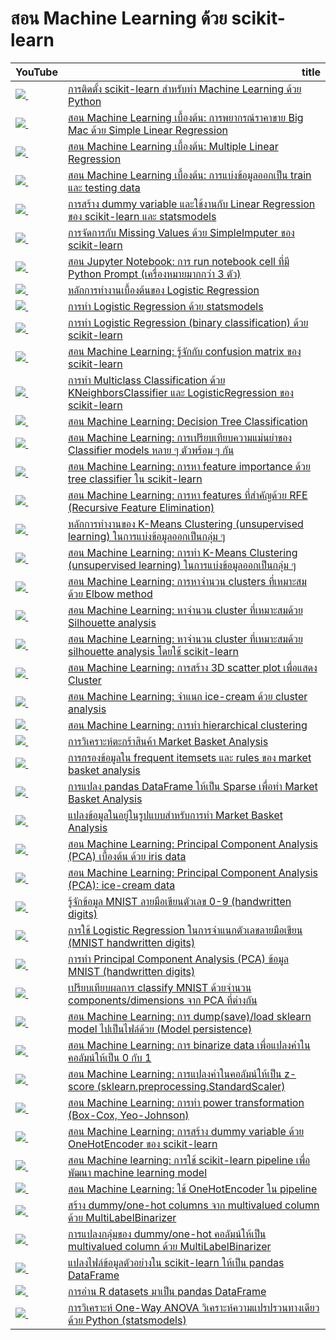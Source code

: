 # สอน Machine Learning ด้วย scikit-learn
<table border="0" class="dataframe">
  <thead>
    <tr style="text-align: right;">
      <th>YouTube</th>
      <th>title</th>
    </tr>
  </thead>
  <tbody>
    <tr>
      <td><a href=https://youtu.be/AdDvPCarDyI><img src=https://i.ytimg.com/vi/AdDvPCarDyI/mqdefault.jpg />&nbsp;</a></td>
      <td><a href="https://youtu.be/AdDvPCarDyI">การติดตั้ง scikit-learn สำหรับทำ Machine Learning ด้วย Python</a></td>
    </tr>
    <tr>
      <td><a href=https://youtu.be/1Rkt8Zk3KBM><img src=https://i.ytimg.com/vi/1Rkt8Zk3KBM/mqdefault.jpg />&nbsp;</a></td>
      <td><a href="https://youtu.be/1Rkt8Zk3KBM">สอน Machine Learning เบื้องต้น: การพยากรณ์ราคาขาย Big Mac ด้วย Simple Linear Regression</a></td>
    </tr>
    <tr>
      <td><a href=https://youtu.be/PC7Zk_u6g4w><img src=https://i.ytimg.com/vi/PC7Zk_u6g4w/mqdefault.jpg />&nbsp;</a></td>
      <td><a href="https://youtu.be/PC7Zk_u6g4w">สอน Machine Learning เบื้องต้น: Multiple Linear Regression</a></td>
    </tr>
    <tr>
      <td><a href=https://youtu.be/Bt2tUycULs8><img src=https://i.ytimg.com/vi/Bt2tUycULs8/mqdefault.jpg />&nbsp;</a></td>
      <td><a href="https://youtu.be/Bt2tUycULs8">สอน Machine Learning เบื้องต้น: การแบ่งข้อมูลออกเป็น train และ testing data</a></td>
    </tr>
    <tr>
      <td><a href=https://youtu.be/rGF1jY5tvCk><img src=https://i.ytimg.com/vi/rGF1jY5tvCk/mqdefault.jpg />&nbsp;</a></td>
      <td><a href="https://youtu.be/rGF1jY5tvCk">การสร้าง dummy variable และใช้งานกับ Linear Regression ของ scikit-learn และ statsmodels</a></td>
    </tr>
    <tr>
      <td><a href=https://youtu.be/T2yT5vt1NaQ><img src=https://i.ytimg.com/vi/T2yT5vt1NaQ/mqdefault.jpg />&nbsp;</a></td>
      <td><a href="https://youtu.be/T2yT5vt1NaQ">การจัดการกับ Missing Values ด้วย SimpleImputer ของ scikit-learn</a></td>
    </tr>
    <tr>
      <td><a href=https://youtu.be/jOYOUrgR16c><img src=https://i.ytimg.com/vi/jOYOUrgR16c/mqdefault.jpg />&nbsp;</a></td>
      <td><a href="https://youtu.be/jOYOUrgR16c">สอน Jupyter Notebook: การ run notebook cell ที่มี Python Prompt (เครื่องหมายมากกว่า 3 ตัว)</a></td>
    </tr>
    <tr>
      <td><a href=https://youtu.be/zhkTD7rNEBk><img src=https://i.ytimg.com/vi/zhkTD7rNEBk/mqdefault.jpg />&nbsp;</a></td>
      <td><a href="https://youtu.be/zhkTD7rNEBk">หลักการทำงานเบื้องต้นของ Logistic Regression</a></td>
    </tr>
    <tr>
      <td><a href=https://youtu.be/SM1W2SQOD7I><img src=https://i.ytimg.com/vi/SM1W2SQOD7I/mqdefault.jpg />&nbsp;</a></td>
      <td><a href="https://youtu.be/SM1W2SQOD7I">การทำ Logistic Regression ด้วย statsmodels</a></td>
    </tr>
    <tr>
      <td><a href=https://youtu.be/l1OWNtuAUUg><img src=https://i.ytimg.com/vi/l1OWNtuAUUg/mqdefault.jpg />&nbsp;</a></td>
      <td><a href="https://youtu.be/l1OWNtuAUUg">การทำ Logistic Regression (binary classification) ด้วย scikit-learn</a></td>
    </tr>
    <tr>
      <td><a href=https://youtu.be/-ghTyCXxPm4><img src=https://i.ytimg.com/vi/-ghTyCXxPm4/mqdefault.jpg />&nbsp;</a></td>
      <td><a href="https://youtu.be/-ghTyCXxPm4">สอน Machine Learning: รู้จักกับ confusion matrix ของ scikit-learn</a></td>
    </tr>
    <tr>
      <td><a href=https://youtu.be/n2b_0GTN91Q><img src=https://i.ytimg.com/vi/n2b_0GTN91Q/mqdefault.jpg />&nbsp;</a></td>
      <td><a href="https://youtu.be/n2b_0GTN91Q">การทำ Multiclass Classification ด้วย KNeighborsClassifier และ LogisticRegression ของ scikit-learn</a></td>
    </tr>
    <tr>
      <td><a href=https://youtu.be/CrlmjqHXhqI><img src=https://i.ytimg.com/vi/CrlmjqHXhqI/mqdefault.jpg />&nbsp;</a></td>
      <td><a href="https://youtu.be/CrlmjqHXhqI">สอน Machine Learning: Decision Tree Classification</a></td>
    </tr>
    <tr>
      <td><a href=https://youtu.be/DeKMoxpI7DM><img src=https://i.ytimg.com/vi/DeKMoxpI7DM/mqdefault.jpg />&nbsp;</a></td>
      <td><a href="https://youtu.be/DeKMoxpI7DM">สอน Machine Learning: การเปรียบเทียบความแม่นยำของ Classifier models หลาย ๆ ตัวพร้อม ๆ กัน</a></td>
    </tr>
    <tr>
      <td><a href=https://youtu.be/Uojkhn-EXac><img src=https://i.ytimg.com/vi/Uojkhn-EXac/mqdefault.jpg />&nbsp;</a></td>
      <td><a href="https://youtu.be/Uojkhn-EXac">สอน Machine Learning: การหา feature importance ด้วย tree classifier ใน scikit-learn</a></td>
    </tr>
    <tr>
      <td><a href=https://youtu.be/D3AEkmFtNQI><img src=https://i.ytimg.com/vi/D3AEkmFtNQI/mqdefault.jpg />&nbsp;</a></td>
      <td><a href="https://youtu.be/D3AEkmFtNQI">สอน Machine Learning: การหา features ที่สำคัญด้วย RFE (Recursive Feature Elimination)</a></td>
    </tr>
    <tr>
      <td><a href=https://youtu.be/VyjdyymF0NY><img src=https://i.ytimg.com/vi/VyjdyymF0NY/mqdefault.jpg />&nbsp;</a></td>
      <td><a href="https://youtu.be/VyjdyymF0NY">หลักการทำงานของ K-Means Clustering (unsupervised learning) ในการแบ่งข้อมูลออกเป็นกลุ่ม ๆ</a></td>
    </tr>
    <tr>
      <td><a href=https://youtu.be/vxbaeX1KBww><img src=https://i.ytimg.com/vi/vxbaeX1KBww/mqdefault.jpg />&nbsp;</a></td>
      <td><a href="https://youtu.be/vxbaeX1KBww">สอน Machine Learning: การทำ K-Means Clustering (unsupervised learning) ในการแบ่งข้อมูลออกเป็นกลุ่ม ๆ</a></td>
    </tr>
    <tr>
      <td><a href=https://youtu.be/U5m1tHawgSI><img src=https://i.ytimg.com/vi/U5m1tHawgSI/mqdefault.jpg />&nbsp;</a></td>
      <td><a href="https://youtu.be/U5m1tHawgSI">สอน Machine Learning: การหาจำนวน clusters ที่เหมาะสมด้วย Elbow method</a></td>
    </tr>
    <tr>
      <td><a href=https://youtu.be/2r4wUSJGa3Y><img src=https://i.ytimg.com/vi/2r4wUSJGa3Y/mqdefault.jpg />&nbsp;</a></td>
      <td><a href="https://youtu.be/2r4wUSJGa3Y">สอน Machine Learning: หาจำนวน cluster ที่เหมาะสมด้วย Silhouette analysis</a></td>
    </tr>
    <tr>
      <td><a href=https://youtu.be/Ritq16Iw7XQ><img src=https://i.ytimg.com/vi/Ritq16Iw7XQ/mqdefault.jpg />&nbsp;</a></td>
      <td><a href="https://youtu.be/Ritq16Iw7XQ">สอน Machine Learning: หาจำนวน cluster ที่เหมาะสมด้วย silhouette analysis โดยใช้ scikit-learn</a></td>
    </tr>
    <tr>
      <td><a href=https://youtu.be/4D9-xZGjuRw><img src=https://i.ytimg.com/vi/4D9-xZGjuRw/mqdefault.jpg />&nbsp;</a></td>
      <td><a href="https://youtu.be/4D9-xZGjuRw">สอน Machine Learning: การสร้าง 3D scatter plot เพื่อแสดง Cluster</a></td>
    </tr>
    <tr>
      <td><a href=https://youtu.be/2xEPsZAxIGs><img src=https://i.ytimg.com/vi/2xEPsZAxIGs/mqdefault.jpg />&nbsp;</a></td>
      <td><a href="https://youtu.be/2xEPsZAxIGs">สอน Machine Learning: จำแนก ice-cream ด้วย cluster analysis</a></td>
    </tr>
    <tr>
      <td><a href=https://youtu.be/RjruVciZjsw><img src=https://i.ytimg.com/vi/RjruVciZjsw/mqdefault.jpg />&nbsp;</a></td>
      <td><a href="https://youtu.be/RjruVciZjsw">สอน Machine Learning: การทำ hierarchical clustering</a></td>
    </tr>
    <tr>
      <td><a href=https://youtu.be/Abbj3VzNtXQ><img src=https://i.ytimg.com/vi/Abbj3VzNtXQ/mqdefault.jpg />&nbsp;</a></td>
      <td><a href="https://youtu.be/Abbj3VzNtXQ">การวิเคราะห์ตะกร้าสินค้า Market Basket Analysis</a></td>
    </tr>
    <tr>
      <td><a href=https://youtu.be/wpihOMpuCFQ><img src=https://i.ytimg.com/vi/wpihOMpuCFQ/mqdefault.jpg />&nbsp;</a></td>
      <td><a href="https://youtu.be/wpihOMpuCFQ">การกรองข้อมูลใน frequent itemsets และ rules ของ market basket analysis</a></td>
    </tr>
    <tr>
      <td><a href=https://youtu.be/iH1IUA_pZRI><img src=https://i.ytimg.com/vi/iH1IUA_pZRI/mqdefault.jpg />&nbsp;</a></td>
      <td><a href="https://youtu.be/iH1IUA_pZRI">การแปลง pandas DataFrame ให้เป็น Sparse เพื่อทำ Market Basket Analysis</a></td>
    </tr>
    <tr>
      <td><a href=https://youtu.be/5vLZm7eYmC4><img src=https://i.ytimg.com/vi/5vLZm7eYmC4/mqdefault.jpg />&nbsp;</a></td>
      <td><a href="https://youtu.be/5vLZm7eYmC4">แปลงข้อมูลในอยู่ในรูปแบบสำหรับการทำ Market Basket Analysis</a></td>
    </tr>
    <tr>
      <td><a href=https://youtu.be/z8APHNo1iA4><img src=https://i.ytimg.com/vi/z8APHNo1iA4/mqdefault.jpg />&nbsp;</a></td>
      <td><a href="https://youtu.be/z8APHNo1iA4">สอน Machine Learning: Principal Component Analysis (PCA) เบื้องต้น ด้วย iris data</a></td>
    </tr>
    <tr>
      <td><a href=https://youtu.be/ZjOpFmaesi0><img src=https://i.ytimg.com/vi/ZjOpFmaesi0/mqdefault.jpg />&nbsp;</a></td>
      <td><a href="https://youtu.be/ZjOpFmaesi0">สอน Machine Learning: Principal Component Analysis (PCA): ice-cream data</a></td>
    </tr>
    <tr>
      <td><a href=https://youtu.be/TTbARIMKaZM><img src=https://i.ytimg.com/vi/TTbARIMKaZM/mqdefault.jpg />&nbsp;</a></td>
      <td><a href="https://youtu.be/TTbARIMKaZM">รู้จักข้อมูล MNIST ลายมือเขียนตัวเลข 0-9 (handwritten digits)</a></td>
    </tr>
    <tr>
      <td><a href=https://youtu.be/Z9gB9LHBlsM><img src=https://i.ytimg.com/vi/Z9gB9LHBlsM/mqdefault.jpg />&nbsp;</a></td>
      <td><a href="https://youtu.be/Z9gB9LHBlsM">การใช้ Logistic Regression ในการจำแนกตัวเลขลายมือเขียน (MNIST handwritten digits)</a></td>
    </tr>
    <tr>
      <td><a href=https://youtu.be/llZFHmni9QA><img src=https://i.ytimg.com/vi/llZFHmni9QA/mqdefault.jpg />&nbsp;</a></td>
      <td><a href="https://youtu.be/llZFHmni9QA">การทำ Principal Component Analysis (PCA) ข้อมูล MNIST (handwritten digits)</a></td>
    </tr>
    <tr>
      <td><a href=https://youtu.be/QIB6G0pkwmI><img src=https://i.ytimg.com/vi/QIB6G0pkwmI/mqdefault.jpg />&nbsp;</a></td>
      <td><a href="https://youtu.be/QIB6G0pkwmI">เปรียบเทียบผลการ classify MNIST ด้วยจำนวน components/dimensions จาก PCA ที่ต่างกัน</a></td>
    </tr>
    <tr>
      <td><a href=https://youtu.be/X7MDGDunbFk><img src=https://i.ytimg.com/vi/X7MDGDunbFk/mqdefault.jpg />&nbsp;</a></td>
      <td><a href="https://youtu.be/X7MDGDunbFk">สอน Machine Learning: การ dump(save)/load sklearn model ไปเป็นไฟล์ด้วย (Model persistence)</a></td>
    </tr>
    <tr>
      <td><a href=https://youtu.be/N42BnR9Mxiw><img src=https://i.ytimg.com/vi/N42BnR9Mxiw/mqdefault.jpg />&nbsp;</a></td>
      <td><a href="https://youtu.be/N42BnR9Mxiw">สอน Machine Learning: การ binarize data เพื่อแปลงค่าในคอลัมน์ให้เป็น 0 กับ 1</a></td>
    </tr>
    <tr>
      <td><a href=https://youtu.be/aKJxHnbnUKc><img src=https://i.ytimg.com/vi/aKJxHnbnUKc/mqdefault.jpg />&nbsp;</a></td>
      <td><a href="https://youtu.be/aKJxHnbnUKc">สอน Machine Learning: การแปลงค่าในคอลัมน์ให้เป็น z-score (sklearn.preprocessing.StandardScaler)</a></td>
    </tr>
    <tr>
      <td><a href=https://youtu.be/v6Jfxs3EmXQ><img src=https://i.ytimg.com/vi/v6Jfxs3EmXQ/mqdefault.jpg />&nbsp;</a></td>
      <td><a href="https://youtu.be/v6Jfxs3EmXQ">สอน Machine Learning: การทำ power transformation (Box-Cox, Yeo-Johnson)</a></td>
    </tr>
    <tr>
      <td><a href=https://youtu.be/CHa8n7wORrU><img src=https://i.ytimg.com/vi/CHa8n7wORrU/mqdefault.jpg />&nbsp;</a></td>
      <td><a href="https://youtu.be/CHa8n7wORrU">สอน Machine Learning: การสร้าง dummy variable ด้วย OneHotEncoder ของ scikit-learn</a></td>
    </tr>
    <tr>
      <td><a href=https://youtu.be/caQziky_248><img src=https://i.ytimg.com/vi/caQziky_248/mqdefault.jpg />&nbsp;</a></td>
      <td><a href="https://youtu.be/caQziky_248">สอน Machine learning: การใช้ scikit-learn pipeline เพื่อพัฒนา machine learning model</a></td>
    </tr>
    <tr>
      <td><a href=https://youtu.be/4_tdf1ymCPE><img src=https://i.ytimg.com/vi/4_tdf1ymCPE/mqdefault.jpg />&nbsp;</a></td>
      <td><a href="https://youtu.be/4_tdf1ymCPE">สอน Machine Learning: ใช้ OneHotEncoder ใน pipeline</a></td>
    </tr>
    <tr>
      <td><a href=https://youtu.be/c61y1-Lg37g><img src=https://i.ytimg.com/vi/c61y1-Lg37g/mqdefault.jpg />&nbsp;</a></td>
      <td><a href="https://youtu.be/c61y1-Lg37g">สร้าง dummy/one-hot columns จาก multivalued column ด้วย MultiLabelBinarizer</a></td>
    </tr>
    <tr>
      <td><a href=https://youtu.be/FfxV0GNO9l4><img src=https://i.ytimg.com/vi/FfxV0GNO9l4/mqdefault.jpg />&nbsp;</a></td>
      <td><a href="https://youtu.be/FfxV0GNO9l4">การแปลงกลุ่มของ dummy/one-hot คอลัมน์ให้เป็น multivalued column ด้วย MultiLabelBinarizer</a></td>
    </tr>
    <tr>
      <td><a href=https://youtu.be/rvKdIAzCDiU><img src=https://i.ytimg.com/vi/rvKdIAzCDiU/mqdefault.jpg />&nbsp;</a></td>
      <td><a href="https://youtu.be/rvKdIAzCDiU">แปลงไฟล์ข้อมูลตัวอย่างใน scikit-learn ให้เป็น pandas DataFrame</a></td>
    </tr>
    <tr>
      <td><a href=https://youtu.be/QVrZL4T8NBk><img src=https://i.ytimg.com/vi/QVrZL4T8NBk/mqdefault.jpg />&nbsp;</a></td>
      <td><a href="https://youtu.be/QVrZL4T8NBk">การอ่าน R datasets มาเป็น pandas DataFrame</a></td>
    </tr>
    <tr>
      <td><a href=https://youtu.be/8SXnfq8RJsU><img src=https://i.ytimg.com/vi/8SXnfq8RJsU/mqdefault.jpg />&nbsp;</a></td>
      <td><a href="https://youtu.be/8SXnfq8RJsU">การวิเคราะห์ One-Way ANOVA วิเคราะห์ความแปรปรวนทางเดียว ด้วย Python (statsmodels)</a></td>
    </tr>
  </tbody>
</table>
